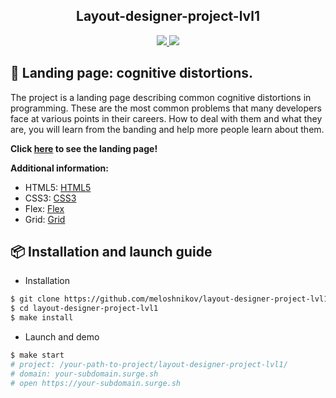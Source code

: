 <h2 align="center"> Layout-designer-project-lvl1 </h2>

<div align="center">
	<a href="https://github.com/meloshnikov/layout-designer-project-lvl1/actions">
		<img src="https://github.com/meloshnikov/layout-designer-project-lvl1/workflows/hexlet-check/badge.svg" />
	</a>
    <a href="https://github.com/meloshnikov/layout-designer-project-lvl1/actions">
		<img src="https://github.com/meloshnikov/layout-designer-project-lvl1/workflows/linter-check/badge.svg" />
	</a>
</div>

## :art: Landing page: cognitive distortions.
The project is a landing page describing common cognitive distortions in programming. These are the most common problems that many developers face at various points in their careers. How to deal with them and what they are, you will learn from the banding and help more people learn about them.

**Click [here](https://foolish-chickens.surge.sh/) to see the landing page!**

**Additional information:**

* HTML5: [HTML5](https://developer.mozilla.org/en-US/docs/Glossary/HTML5)
* CSS3: [CSS3](https://www.w3.org/Style/CSS/)
* Flex: [Flex](https://www.w3.org/TR/css-flexbox-1/)
* Grid: [Grid](https://www.w3.org/TR/css-grid-1/) 


## :package: Installation and launch guide
* Installation
```sh
$ git clone https://github.com/meloshnikov/layout-designer-project-lvl1.git
$ cd layout-designer-project-lvl1
$ make install
```

* Launch and demo
```sh
$ make start
# project: /your-path-to-project/layout-designer-project-lvl1/
# domain: your-subdomain.surge.sh
# open https://your-subdomain.surge.sh
```
